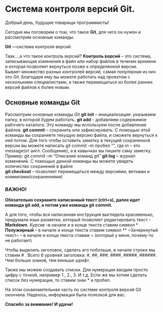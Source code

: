 # Система контроля версий Git. 

Добрый день, будущие товарищи программисты! 

Сегодня мы поговорим о том, что такое **Git**, для чего он нужен и рассмотрим основные команды. 

**Git** —система контроля версий. 

Таак….а что такое *контроль версий*? 
**Контроль версий** – это система, записывающая изменения в файл или набор файлов в течение времени   и которая позволяет вернуться позже к определенной версии.  
Бывает множество разных контролей версий, самая популярная из них это *Git*. Благодаря ему вы можете работать над проектом с несколькими специалистами, а также перемещаться из более ранних версий файлов к более новым. 

## Основные команды Git
Рассмотрим основные команды  *Git* 
**git init** – инициализация: указываем папку, в которой будем работать. 
**git add** – добавляем содержимое рабочего каталога. Эту команду мы используем после добавления файлов. 
**git commit** – сохранить или зафиксировать. С помощью этой команды вы сохраняете текущую версию файла, и сможете вернуться к ней потом. Для того чтобы оставить заметку в текущей сохраненной версии вы можете написать git commit –m пробел “”, где m – это message(от англ. Сообщение), а в кавычках вы пишите  саму заметку. Пример: git commit –m “Описание команд git”
**git log** – журнал изменений. С помощью данной команды вы можете увидеть количество сохранений в файле  
**git checkout** – позволяет перемещаться между версиями, ветками и коммитами(сохранениями)


### ВАЖНО! 
**Обязательно сохраните написанный текст (ctrl+s), далее идет команда git add, а потом уже команда git commit.**


А для того, чтобы вся написанная инструкция выглядела красивенько, придумали язык разметки, который позволяет редактировать текст – **Markdown**.
*Курсив* –в начале и в конце текста ставим символ *
**Полужирный** – в начале и конце текста ставим символ **
~Зачеркнутый текст~ – в начале и конце текста ставим ~ (который у меня, почему-то не работает)

Чтобы выделить заголовок, сделать его побольше, в начале строки мы ставим # . Всего 6 уровней заголовка: #, ##, ###, ####, #####, ######. Чем больше знаков, тем меньше шрифт. 

Также мы можем создавать списки. Для нумерации вводим просто цифру с точкой, например 1., 2., 3. И т.д. 
Если же мы хотим сделать список без нумерации, то ставим знак * и пробел.

На этом ознакомительная часть по системе контроля версий Git окончена. Надеюсь, информация была полезной для вас. 

**Спасибо за внимание! И удачи!**